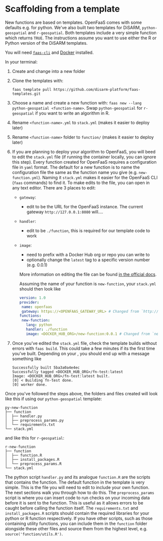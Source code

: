 # Scaffolding from a template

New functions are based on templates. OpenFaaS comes with some defaults e.g. for python. We've also built two templates for DiSARM, `python-geospatial` and `r-geospatial`. Both templates include a very simple function which returns `TRUE`. The instructions assume you want to use either the R or Python version of the DiSARM templates.

You will need [`faas-cli`](https://docs.openfaas.com/cli/install/) and [Docker](https://docs.docker.com/engine/install/) installed.

In your terminal:

1. Create and change into a new folder
2. Clone the templates with: 

   `faas template pull https://github.com/disarm-platform/faas-templates.git`

3. Choose a name and create a new function with: `faas new --lang python-geospatial <function-name>`. Swap `python-geospatial` for `r-geospatial` if you want to write an algorithm in R. 
4. Rename `<function-name>.yml` to `stack.yml` \(makes it easier to deploy later\)
5. Rename `<function-name>` folder to `function/` \(makes it easier to deploy later\)
6. If you are planning to deploy your algorithm to OpenFaaS, you will beed to edit the `stack.yml` file \(if running the container locally, you can ignore this step\). Every function created for OpenFaaS requires a configuration file in `yaml` format. The default for a new function is to name the configuration file the same as the function name you give \(e.g. `new-function.yml`\). Naming it `stack.yml` makes it easier for the OpenFaaS CLI \(`faas` commands\) to find it. To make edits to the file, you can open in any text editor. There are 3 places to edit:
   * `gateway`: 
     * edit to be the URL for the OpenFaaS instance. The current gateway `http://127.0.0.1:8080` will....
   * `handler`:
     * edit to be `./function`, this is required for our template code to work
   * `image`:

     * need to prefix with a Docker Hub org or repo you can write to
     * optionally change the `latest` tag to a specific version number \(e.g. 0.0.1\)

     More information on editing the file can be found [in the official docs](https://docs.openfaas.com/reference/yaml/).

     Assuming the name of your function is `new-function`, your `stack.yml` should then look like

     ```yaml
     version: 1.0
     provider:
      name: openfaas
      gateway: https://<OPENFAAS_GATEWAY_URL> # Changed from `http://127.0.0.1:8080
     functions:
      new-function:
        lang: python
        handler: ./function
        image: <DOCKER_HUB_ORG>/new-function:0.0.1 # Changed from `new-function:latest`
     ```
7. Once you've edited the `stack.yml` file, check the template builds without errors with `faas build`. This could take a few minutes if its the first time you've built. Depending on your , you should end up with a message something like

   ```text
   Successfully built 5ba3a0a4e4ec
   Successfully tagged <DOCKER_HUB_ORG>/fn-test:latest
   Image: <DOCKER_HUB_ORG>/fn-test:latest built.
   [0] < Building fn-test done.
   [0] worker done.
   ```

Once you've followed the steps above, the folders and files created will look like this if using our `python-geospatial` template:

```text
py-new-function
├── function
│  ├── handler.py
│  ├── preprocess_params.py
│  └── requirements.txt
└── stack.yml
```

and like this for `r-geospatial`:

```text
r-new-function
├── function
│  ├── function.R
│  ├── install_packages.R
│  └── preprocess_params.R
└── stack.yml
```

The python script `handler.py` and its analogue `function.R` are the scripts that contains the function. The default function in the template is very simple. This is the file you will need to edit to include your own function. The next sections walk you through how to do this. The `preprocess_params` script is where you can insert code to run checks on your incoming data before it is sent to the function. This is useful as it allows errors to be caught before calling the function itself. The `requirements.txt` and `install_packages.R` scripts should contain the required libraries for your python or R function respectively. If you have other scripts, such as those containing utility functions, you can include them in the `function` folder alongside these other files and source them from the highest level, e.g. `source('function/utils.R')`.

